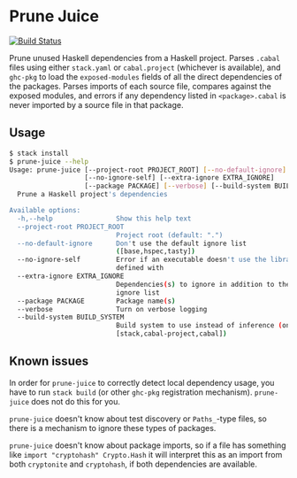 # Prune Juice

[![Build Status](https://travis-ci.com/dfithian/prune-juice.svg?branch=main)](https://travis-ci.com/dfithian/prune-juice)

Prune unused Haskell dependencies from a Haskell project. Parses `.cabal` files using either `stack.yaml` or
`cabal.project` (whichever is available), and `ghc-pkg` to load the `exposed-modules` fields of all the direct
dependencies of the packages. Parses imports of each source file, compares against the exposed modules, and errors if
any dependency listed in `<package>.cabal` is never imported by a source file in that package.

## Usage

```bash
$ stack install
$ prune-juice --help
Usage: prune-juice [--project-root PROJECT_ROOT] [--no-default-ignore]
                   [--no-ignore-self] [--extra-ignore EXTRA_IGNORE]
                   [--package PACKAGE] [--verbose] [--build-system BUILD_SYSTEM]
  Prune a Haskell project's dependencies

Available options:
  -h,--help                Show this help text
  --project-root PROJECT_ROOT
                           Project root (default: ".")
  --no-default-ignore      Don't use the default ignore list
                           ([base,hspec,tasty])
  --no-ignore-self         Error if an executable doesn't use the library it's
                           defined with
  --extra-ignore EXTRA_IGNORE
                           Dependencies(s) to ignore in addition to the default
                           ignore list
  --package PACKAGE        Package name(s)
  --verbose                Turn on verbose logging
  --build-system BUILD_SYSTEM
                           Build system to use instead of inference (one of
                           [stack,cabal-project,cabal])
```

## Known issues

In order for `prune-juice` to correctly detect local dependency usage, you have to run `stack build` (or other `ghc-pkg`
registration mechanism). `prune-juice` does not do this for you.

`prune-juice` doesn't know about test discovery or `Paths_`-type files, so there is a mechanism to ignore these types of
packages.

`prune-juice` doesn't know about package imports, so if a file has something like `import "cryptohash" Crypto.Hash` it
will interpret this as an import from both `cryptonite` and `cryptohash`, if both dependencies are available.
